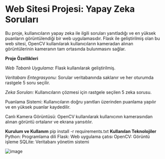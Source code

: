 # Web Sitesi Projesi: Yapay Zeka Soruları
Bu proje, kullanıcıların yapay zeka ile ilgili soruları yanıtladığı ve en yüksek puanların görüntülendiği bir web uygulamasıdır. Flask ile geliştirilmiş olan bu web sitesi, OpenCV kullanılarak kullanıcıların kameradan alınan görüntülerinin kameranın tam ortasında bulunmasını sağlar.

**Proje Özellikleri**

*Web Tabanlı Uygulama:* Flask kullanılarak geliştirilmiş.

*Veritabanı Entegrasyonu:* Sorular veritabanında saklanır ve her oturumda rastgele 5 soru seçilir.

*Zeka Soruları:* Kullanıcıların çözmesi için rastgele seçilen 5 zeka sorusu.

Puanlama Sistemi: Kullanıcıların doğru yanıtları üzerinden puanlama yapılır ve en yüksek puanlar kaydedilir.

Canlı Kamera Görüntüsü: OpenCV kullanılarak kullanıcının kamerasından alınan görüntü ortalanır ve ekrana yansıtılır.

**Kurulum ve Kullanım**
pip install -r requirements.txt
**Kullanılan Teknolojiler**
Python: Programlama dili
Flask: Web uygulama çatısı
OpenCV: Görüntü işleme
SQLite: Veritabanı yönetim sistemi

![image](https://github.com/user-attachments/assets/94f88d2f-485a-490a-87c0-708f08165b00.png)
